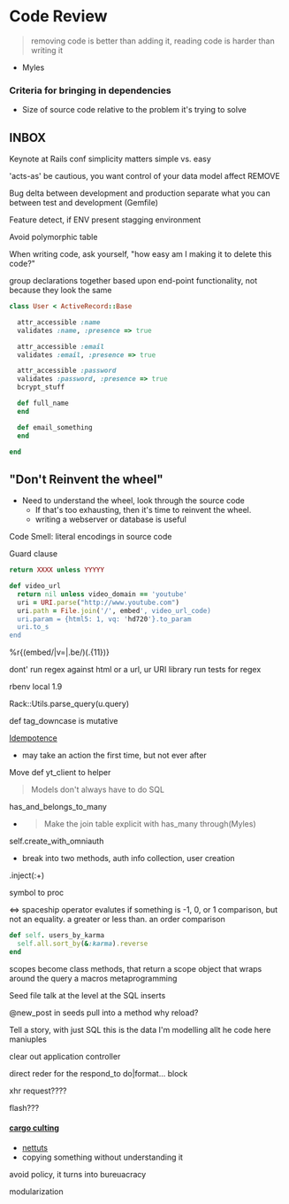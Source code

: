 # Code Review

> removing code is better than adding it, reading code is harder than writing it
- Myles


### Criteria for bringing in dependencies
- Size of source code relative to the problem it's trying to solve


## INBOX

Keynote at Rails conf
  simplicity matters
  simple vs. easy

'acts-as'
  be cautious, you want control of your data model
  affect
  REMOVE

Bug
  delta between development and production
  separate what you can between test and development (Gemfile)

Feature detect, if ENV present
  stagging environment

Avoid polymorphic table

When writing code, ask yourself, "how easy am I making it to delete this code?"

group declarations together based upon end-point functionality, not because they look the same

```ruby
class User < ActiveRecord::Base

  attr_accessible :name
  validates :name, :presence => true

  attr_accessible :email
  validates :email, :presence => true

  attr_accessible :password
  validates :password, :presence => true
  bcrypt_stuff

  def full_name
  end

  def email_something
  end

end
```


## "Don't Reinvent the wheel"

- Need to understand the wheel, look through the source code
    - If that's too exhausting, then it's time to reinvent the wheel.
    - writing a webserver or database is useful


Code Smell: literal encodings in source code

Guard clause

```ruby
return XXXX unless YYYYY
```

```ruby
def video_url
  return nil unless video_domain == 'youtube'
  uri = URI.parse("http://www.youtube.com")
  uri.path = File.join('/', embed', video_url_code)
  uri.param = {html5: 1, vq: 'hd720'}.to_param
  uri.to_s
end
```

%r{(embed/|v=|\.be/)(.{11})}

dont' run regex against html or a url, ur URI library
run tests for regex

rbenv local 1.9

Rack::Utils.parse_query(u.query)

def tag_downcase is mutative

[Idempotence](http://en.wikipedia.org/wiki/Idempotence)
- may take an action the first time, but not ever after


Move def yt_client to helper

> Models don't always have to do SQL

has_and_belongs_to_many
- > Make the join table explicit with has_many through(Myles)

self.create_with_omniauth
- break into two methods, auth info collection, user creation

.inject(:+)

symbol to proc

<=>
spaceship operator
evalutes if something is -1, 0, or 1
comparison, but not an equality. a greater or less than. an order comparison

```ruby
def self. users_by_karma
  self.all.sort_by(&:karma).reverse
end
```

scopes
  become class methods, that return a scope object that wraps around the query
  a macros
  metaprogramming

Seed file
  talk at the level at the
  SQL inserts

@new_post in seeds
pull into a method
why reload?

Tell a story, with just SQL
   this is the data I'm modelling
   allt he code here maniuples


clear out application controller

direct reder for the respond_to do|format... block

xhr request????

flash???

#### [cargo culting](http://en.wikipedia.org/wiki/Cargo_cult_programming)
- [nettuts](http://net.tutsplus.com/tutorials/javascript-ajax/cargo-culting-in-javascript/)
- copying something without understanding it

avoid policy, it turns into bureuacracy

modularization
